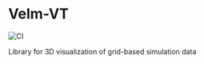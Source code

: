 # Velm-VT

![CI](https://github.com/cianleypoldt/velm/actions/workflows/ci_tests.yml/badge.svg)

 Library for 3D visualization of grid-based simulation data
